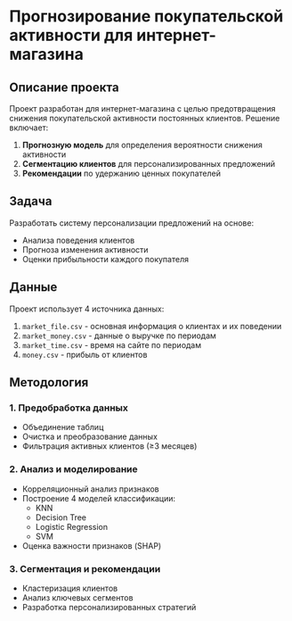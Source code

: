 # Прогнозирование покупательской активности для интернет-магазина

## Описание проекта
Проект разработан для интернет-магазина с целью предотвращения снижения покупательской активности постоянных клиентов. Решение включает:

1. **Прогнозную модель** для определения вероятности снижения активности
2. **Сегментацию клиентов** для персонализированных предложений
3. **Рекомендации** по удержанию ценных покупателей

## Задача
Разработать систему персонализации предложений на основе:
- Анализа поведения клиентов
- Прогноза изменения активности
- Оценки прибыльности каждого покупателя

## Данные
Проект использует 4 источника данных:
1. `market_file.csv` - основная информация о клиентах и их поведении
2. `market_money.csv` - данные о выручке по периодам
3. `market_time.csv` - время на сайте по периодам  
4. `money.csv` - прибыль от клиентов

## Методология
### 1. Предобработка данных
- Объединение таблиц
- Очистка и преобразование данных
- Фильтрация активных клиентов (≥3 месяцев)

### 2. Анализ и моделирование
- Корреляционный анализ признаков
- Построение 4 моделей классификации:
  - KNN
  - Decision Tree
  - Logistic Regression
  - SVM
- Оценка важности признаков (SHAP)

### 3. Сегментация и рекомендации
- Кластеризация клиентов
- Анализ ключевых сегментов
- Разработка персонализированных стратегий
